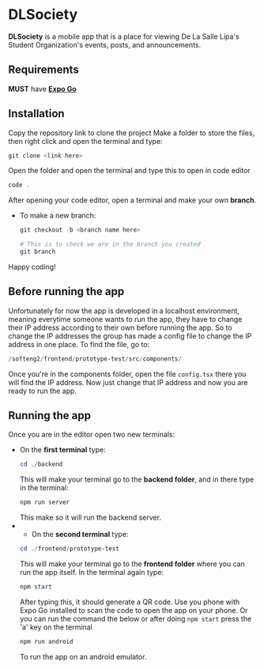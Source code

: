 # DLSociety

**DLSociety** is a mobile app that is a place for viewing De La Salle Lipa's Student Organization's events, posts, and announcements.

## Requirements

**MUST** have [**Expo Go**](https://expo.dev/go)

## Installation

Copy the repository link to clone the project
Make a folder to store the files, then right click and open the terminal and type:

```powershell
git clone <link here>
```

Open the folder and open the terminal and type this to open in code editor

```powershell
code .
```

After opening your code editor, open a terminal and make your own **branch**.

- To make a new branch:

  ```powershell
  git checkout -b <branch name here>
  ```

  ```powershell
  # This is to check we are in the branch you created
  git branch
  ```

Happy coding!

## Before running the app

Unfortunately for now the app is developed in a localhost environment, meaning everytime someone wants to run the app, they have to change their IP address according to their own before running the app.
So to change the IP addresses the group has made a config file to change the IP address in one place.
To find the file, go to:

```powershell
/softeng2/frontend/prototype-test/src/components/
```

Once you're in the components folder, open the file `config.tsx` there you will find the IP address.
Now just change that IP address and now you are ready to run the app.

## Running the app

Once you are in the editor open two new terminals:

- On the **first terminal** type:
  ```powershell
  cd ./backend
  ```
  This will make your terminal go to the **backend folder**, and in there type in the terminal:
  ```powershell
  npm run server
  ```
  This make so it will run the backend server.
- - On the **second terminal** type:
  ```powershell
  cd ./frontend/prototype-test
  ```
  This will make your terminal go to the **frontend folder** where you can run the app itself.
  In the terminal again type:
  ```powershell
  npm start
  ```
  After typing this, it should generate a QR code. Use you phone with Expo Go installed to scan the code to open the app on your phone.
  Or you can run the command the below or after doing `npm start` press the 'a' key on the terminal
  ```powershell
  npm run android
  ```
  To run the app on an android emulator.
